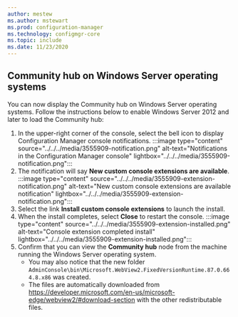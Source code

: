 ```yaml
---
author: mestew
ms.author: mstewart
ms.prod: configuration-manager
ms.technology: configmgr-core
ms.topic: include
ms.date: 11/23/2020
---
```

## <a name="bkmk_hub_os"></a> Community hub on Windows Server operating systems
<!--3555940, 8625943, 8717639 -->
You can now display the Community hub on Windows Server operating systems. Follow the instructions below to enable Windows Server 2012 and later to load the Community hub:

1. In the upper-right corner of the console, select the bell icon to display Configuration Manager console notifications.
   :::image type="content" source="../../../media/3555909-notification.png" alt-text="Notifications in the Configuration Manager console" lightbox="../../../media/3555909-notification.png":::
1. The notification will say **New custom console extensions are available**.
   :::image type="content" source="../../../media/3555909-extension-notification.png" alt-text="New custom console extensions are available notification" lightbox="../../../media/3555909-extension-notification.png":::
1. Select the link **Install custom console extensions** to launch the install.
1. When the install completes, select **Close** to restart the console. 
    :::image type="content" source="../../../media/3555909-extension-installed.png" alt-text="Console extension completed install" lightbox="../../../media/3555909-extension-installed.png":::
1. Confirm that you can view the **Community hub** node from the machine running the Windows Server operating system.
   - You may also notice that the new folder `AdminConsole\bin\Microsoft.WebView2.FixedVersionRuntime.87.0.664.8.x86` was created.
   - The files are automatically downloaded from https://developer.microsoft.com/en-us/microsoft-edge/webview2/#download-section with the other redistributable files.


